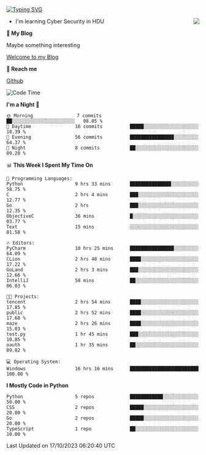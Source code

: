 [![Typing SVG](https://readme-typing-svg.herokuapp.com?font=Fira+Code&pause=1000&random=false&width=450&height=60&lines=Hello+%F0%9F%91%8B%F0%9F%8F%BB;I'm+JBNRZ)](https://git.io/typing-svg)

<a href="#">
  <img align="right" src="https://github-readme-stats.vercel.app/api?username=JBNRZ&show_icons=true&bg_color=15,f2f7fd,E0EAFC" />
</a>

- I'm learning Cyber Security in HDU

 **🌱 My Blog**

Maybe something interesting

[Welcome to my Blog](https://jbnrz.com.cn/)

 **💬 Reach me** 

[Github](https://github.com/JBNRZ)


<!--START_SECTION:waka-->
![Code Time](http://img.shields.io/badge/Code%20Time-17%20hrs%2020%20mins-blue)

**I'm a Night 🦉** 

```text
🌞 Morning                7 commits           ██░░░░░░░░░░░░░░░░░░░░░░░   08.05 % 
🌆 Daytime                16 commits          █████░░░░░░░░░░░░░░░░░░░░   18.39 % 
🌃 Evening                56 commits          ████████████████░░░░░░░░░   64.37 % 
🌙 Night                  8 commits           ██░░░░░░░░░░░░░░░░░░░░░░░   09.20 % 
```


📊 **This Week I Spent My Time On** 

```text
💬 Programming Languages: 
Python                   9 hrs 33 mins       ███████████████░░░░░░░░░░   58.75 % 
C                        2 hrs 4 mins        ███░░░░░░░░░░░░░░░░░░░░░░   12.77 % 
Go                       2 hrs               ███░░░░░░░░░░░░░░░░░░░░░░   12.35 % 
ObjectiveC               36 mins             █░░░░░░░░░░░░░░░░░░░░░░░░   03.77 % 
Text                     15 mins             ░░░░░░░░░░░░░░░░░░░░░░░░░   01.58 % 

🔥 Editors: 
PyCharm                  10 hrs 25 mins      ████████████████░░░░░░░░░   64.09 % 
CLion                    2 hrs 48 mins       ████░░░░░░░░░░░░░░░░░░░░░   17.22 % 
GoLand                   2 hrs 3 mins        ███░░░░░░░░░░░░░░░░░░░░░░   12.66 % 
IntelliJ                 58 mins             ██░░░░░░░░░░░░░░░░░░░░░░░   06.03 % 

🐱‍💻 Projects: 
tencent                  2 hrs 54 mins       ████░░░░░░░░░░░░░░░░░░░░░   17.85 % 
public                   2 hrs 52 mins       ████░░░░░░░░░░░░░░░░░░░░░   17.68 % 
maze                     2 hrs 26 mins       ████░░░░░░░░░░░░░░░░░░░░░   15.03 % 
test.py                  1 hr 45 mins        ███░░░░░░░░░░░░░░░░░░░░░░   10.85 % 
oauth                    1 hr 35 mins        ██░░░░░░░░░░░░░░░░░░░░░░░   09.82 % 

💻 Operating System: 
Windows                  16 hrs 16 mins      █████████████████████████   100.00 % 
```

**I Mostly Code in Python** 

```text
Python                   5 repos             ████████████░░░░░░░░░░░░░   50.00 % 
CSS                      2 repos             █████░░░░░░░░░░░░░░░░░░░░   20.00 % 
Go                       2 repos             █████░░░░░░░░░░░░░░░░░░░░   20.00 % 
TypeScript               1 repo              ██░░░░░░░░░░░░░░░░░░░░░░░   10.00 % 
```




 Last Updated on 17/10/2023 06:20:40 UTC
<!--END_SECTION:waka-->
